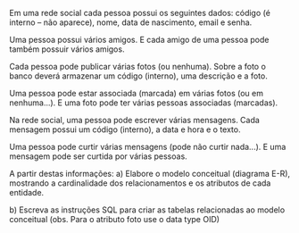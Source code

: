 Em uma rede social cada pessoa possui os seguintes dados: código (é interno – não
aparece), nome, data de nascimento, email e senha.

Uma pessoa possui vários amigos. E cada amigo de uma pessoa pode também possuir
vários amigos.

Cada pessoa pode publicar várias fotos (ou nenhuma). Sobre a foto o banco deverá
armazenar um código (interno), uma descrição e a foto.

Uma pessoa pode estar associada (marcada) em várias fotos (ou em nenhuma...). E uma
foto pode ter várias pessoas associadas (marcadas).

Na rede social, uma pessoa pode escrever várias mensagens. Cada mensagem possui um
código (interno), a data e hora e o texto.

Uma pessoa pode curtir várias mensagens (pode não curtir nada...). E uma mensagem
pode ser curtida por várias pessoas.

A partir destas informações:
a) Elabore o modelo conceitual (diagrama E-R), mostrando a cardinalidade dos
relacionamentos e os atributos de cada entidade.

b) Escreva as instruções SQL para criar as tabelas relacionadas ao modelo conceitual
(obs. Para o atributo foto use o data type OID)
